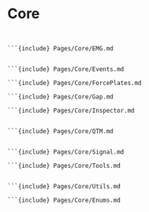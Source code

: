 # Core

```{include} Pages/Core/Anomaly.md


```{include} Pages/Core/EMG.md


```{include} Pages/Core/Events.md

```{include} Pages/Core/ForcePlates.md

```{include} Pages/Core/Gap.md

```{include} Pages/Core/Inspector.md


```{include} Pages/Core/QTM.md


```{include} Pages/Core/Signal.md

```{include} Pages/Core/Tools.md


```{include} Pages/Core/Utils.md

```{include} Pages/Core/Enums.md
